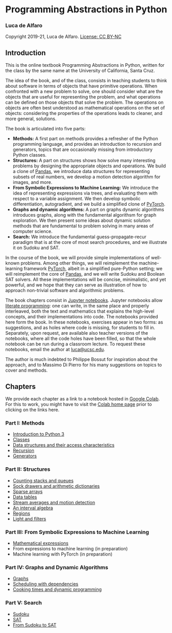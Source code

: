 # Programming Abstractions in Python
### Luca de Alfaro
Copyright 2019-21, Luca de Alfaro. [License: CC BY-NC](https://creativecommons.org/licenses/by-nc/4.0/)

## Introduction

This is the online textbook Programming Abstractions in Python, written for the class by the same name at the University of California, Santa Cruz. 

The idea of the book, and of the class, consists in teaching students to think about software in terms of objects that have primitive operations.  When confronted with a new problem to solve, one should consider what are the objects that are useful for representing the problem, and what operations can be defined on those objects that solve the problem.  The operations on objects are often best understood as mathematical operations on the set of objects: considering the properties of the operations leads to cleaner, and more general, solutions. 

The book is articulated into five parts:

* **Methods:**  A first part on methods provides a refresher of the Python programming language, and provides an introduction to recursion and generators, topics that are occasionally missing from introductory Python classes. 
* **Structures:** A part on structures shows how solve many interesting problems by designing the appropriate objects and operations. We build a clone of [Pandas](https://pandas.pydata.org/), we introduce data structures for representing subsets of real numbers, we develop a motion detection algorithm for images, and more. 
* **From Symbolic Expressions to Machine Learning:** We introduce the idea of representing expressions via trees, and evaluating them with respect to a variable assignment.  We then develop symbolic differentiation, autogradient, and we build a simplified clone of [PyTorch](https://pytorch.org/).   
* **Graphs and dynamic algorithms:** A part on graphs dynamic algorithms introduces graphs, along with the fundamental algorithsm for graph exploration. We then present some ideas about dynamic solution methods that are fundamental to problem solving in many areas of computer science.
* **Search:** We introduce the fundamental guess-propagate-recur paradigm that is at the core of most search procedures, and we illustrate it on Sudoku and SAT. 

In the course of the book, we will provide simple implementations of well-known problems.  Among other things, we will reimplement the machine-learning framework [PyTorch](https://pytorch.org/), albeit in a simplified pure-Python setting; we will reimplement the core of [Pandas](https://pandas.pydata.org/), and we will write Sudoku and Boolean SAT solvers.  All these implementations will be concise, minimalistic, and yet powerful, and we hope that they can serve as illustration of how to approach non-trivial software and algorithmic problems. 

The book chapters consist in [Jupyter notebooks](https://jupyter.org/).  Jupyter notebooks allow [literate programming](https://www-cs-faculty.stanford.edu/~knuth/lp.html): one can write, in the same place and properly interleaved, both the text and mathematics that explains the high-level concepts, and their implementations into code.  The notebooks provided here form the book.  In these notebooks, exercises appear in two forms: as suggestions, and as holes where code is missing, for students to fill in.  Separately, upon request, are available also teacher versions of the notebooks, where all the code holes have been filled, so that the whole notebook can be run during a classroom lecture. To request these notebooks, email the author at luca@ucsc.edu. 

The author is much indebted to Philippe Bossut for inspiration about the approach, and to Massimo Di Pierro for his many suggestions on topics to cover and methods. 

## Chapters

We provide each chapter as a link to a notebook hosted in [Google Colab](https://colab.research.google.com/). 
For this to work, you might have to visit the [Colab home page](https://colab.research.google.com/) prior to clicking on the links here. 

### Part I: Methods

* [Introduction to Python 3](https://drive.google.com/file/d/1u2JiL4uyXaPbRN1jAHpgbqY1TIWSHtj9/view?usp=sharing)
* [Classes](https://drive.google.com/file/d/1G-DxUTrpH5iwZSrs9DGYzmOkHBIeh5bU/view?usp=sharing)
* [Data structures and their access characteristics](https://drive.google.com/file/d/1yRmE5nCeW0h9_sQy-MRieCZYBLBmY3lE/view?usp=sharing)
* [Recursion](https://drive.google.com/file/d/1ouv7isWK61DA5v0-aXMwkZLPK-ZH8-b-/view?usp=sharing)
* [Generators](https://drive.google.com/file/d/1SST42824TaYjUuXcDa6c_R6kLxE6ZiEs/view?usp=sharing)

### Part II: Structures

* [Counting stacks and queues](https://drive.google.com/file/d/1ZEwT2j4yWMcFsg8uNXV60xK0d5tq3LCy/view?usp=sharing)
* [Sock drawers and arithmetic dictionaries](https://drive.google.com/file/d/1fcd5V9Ykm6e8--ONjMIw60zBQFYpSCJ2/view?usp=sharing)
* [Sparse arrays](https://drive.google.com/file/d/1wiBbhjPdj8X2niE0--S8etEaTfAiTvcA/view?usp=sharing)
* [Data tables](https://drive.google.com/file/d/1cTxt6yhUU1N5kMC5gRnM_lrBV1L9nw4h/view?usp=sharing)
* [Stream averages and motion detection](https://drive.google.com/file/d/1rSTeGDzugEF02gwP_wEslkY1BkTwEcaH/view?usp=sharing)
* [An interval algebra](https://drive.google.com/file/d/1yzN-zr1d8uhJoqESf5M3rt4nphJdb-Lt/view?usp=sharing)
* [Regions](https://drive.google.com/file/d/1sFF2rjDLW1EdGFdPYYV0t91dP-Q71z9l/view?usp=sharing)
* [Light and filters](https://drive.google.com/file/d/163h_E4XsWat8hBuPPPc0H7JdDKt0GZPW/view?usp=sharing)

### Part III: From Symbolic Expressions to Machine Learning

* [Mathematical expressions](https://drive.google.com/file/d/17tbBG3C5xNCZJZ3I5IMQFJYvLoLyMCgy/view?usp=sharing)
* From expressions to machine learning (in preparation)
* Machine learning with PyTorch (in preparation)

### Part IV: Graphs and Dynamic Algorithms

* [Graphs](https://drive.google.com/file/d/16iFSKZJ6vTfvwKwUlaiVwQv1ng00FGae/view?usp=sharing)
* [Scheduling with dependencies](https://drive.google.com/file/d/13Bao5jM7K4VoM-QQ_kv1I1VUhGDb2QmC/view?usp=sharing)
* [Cooking times and dynamic programming](https://drive.google.com/file/d/1Mhwc15udggBODo4l1CCjbw0731gKbvvP/view?usp=sharing)

### Part V: Search

* [Sudoku](https://drive.google.com/file/d/1HXsCrHp8HqHJPF9RR1ZcfG7ehr_qP8e5/view?usp=sharing)
* [SAT](https://drive.google.com/file/d/1Gtesc9VMy7BlKh3ZpgRE9MvLpMzZWieg/view?usp=sharing)
* [From Sudoku to SAT](https://drive.google.com/file/d/1Bc4lymTWsAsooBfUwoV-Zqu0_Sgyw6Kn/view?usp=sharing)
